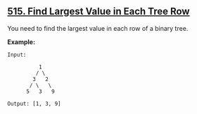 ## [515. Find Largest Value in Each Tree Row](https://leetcode.com/problems/find-largest-value-in-each-tree-row/)

You need to find the largest value in each row of a binary tree.

**Example:**

```
Input:

          1
         / \
        3   2
       / \   \
      5   3   9

Output: [1, 3, 9]
```
